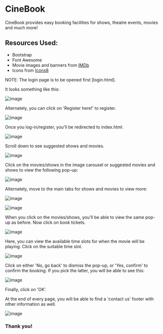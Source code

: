 # CineBook
CineBook provides easy booking facilities for shows, theatre events, movies and much more!

## Resources Used:
- Bootstrap
- Font Awesome
- Movie images and banners from <a href="https://www.imdb.com/">IMDb</a>
- Icons from <a href="https://icons8.com/">Icons8</a>

NOTE: The login page is to be opened first [login.html].

It looks something like this:

![image](https://github.com/Anne1t/CineBook/assets/82697496/5ce512a0-22e8-47f1-9074-5b77eae5eca8)

Alternately, you can click on 'Register here!' to register.

![image](https://github.com/Anne1t/CineBook/assets/82697496/c109a10a-bfe5-4cb1-9244-2422eead2ef6)

Once you log-in/register, you'll be redirected to index.html.

![image](https://github.com/Anne1t/CineBook/assets/82697496/f07c4bd5-cfbe-4b3c-a364-80e43b339e81)

Scroll down to see suggested shows and movies.

![image](https://github.com/Anne1t/CineBook/assets/82697496/58da31bf-e0c3-4f8a-989b-8100419fbdd0)

Click on the movies/shows in the image carousel or suggested movies and shows to view the following pop-up:

![image](https://github.com/Anne1t/CineBook/assets/82697496/3677e22f-09eb-434e-842c-4fc8529bbe6a)

Alternately, move to the main tabs for shows and movies to view more:

![image](https://github.com/Anne1t/CineBook/assets/82697496/af4d7345-5681-40b2-8311-1859e1f6ab0c)

![image](https://github.com/Anne1t/CineBook/assets/82697496/559c2dd2-fbf4-47a5-b44f-324e0b5ff3cb)

When you click on the movies/shows, you'll be able to view the same pop-up as before.
Now click on book tickets.

![image](https://github.com/Anne1t/CineBook/assets/82697496/439305a0-2a25-4737-8890-b18e7e621537)

Here, you can view the available time slots for when the movie will be playing. Click on the suitable time slot.

![image](https://github.com/Anne1t/CineBook/assets/82697496/7d885db7-8dac-4668-a2db-1427d8d9c3be)

Click on either 'No, go back' to dismiss the pop-up, or 'Yes, confirm' to confirm the booking.
If you pick the latter, you will be able to see this:

![image](https://github.com/Anne1t/CineBook/assets/82697496/0ea2194b-402c-4e96-af5b-181d73282e14)

Finally, click on 'OK'.

At the end of every page, you will be able to find a 'contact us' footer with other information as well.

![image](https://github.com/Anne1t/CineBook/assets/82697496/04db39d0-4fa5-45f1-aaa1-e55d4155b67c)

### Thank you!
